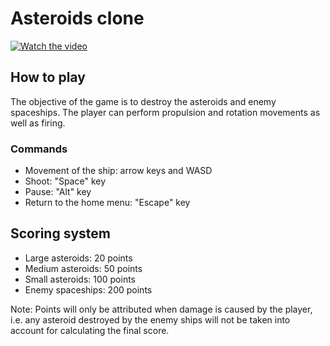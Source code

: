 
# Asteroids clone

[![Watch the video](https://img.youtube.com/vi/JiAo3qK28fA/maxresdefault.jpg)](https://youtu.be/JiAo3qK28fA)

## How to play
The objective of the game is to destroy the asteroids and enemy spaceships. 
The player can perform propulsion and rotation movements as well as firing. 
### Commands
* Movement of the ship: arrow keys and WASD
* Shoot: "Space" key
* Pause: "Alt" key
* Return to the home menu: "Escape" key

## Scoring system
* Large asteroids: 20 points
* Medium asteroids: 50 points
* Small asteroids: 100 points
* Enemy spaceships: 200 points

Note: Points will only be attributed when damage is caused by the player, i.e. any asteroid destroyed by the enemy ships will not 
be taken into account for calculating the final score.
